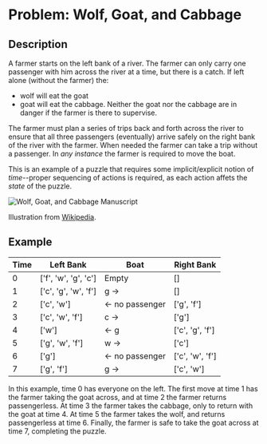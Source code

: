 # Problem: Wolf, Goat, and Cabbage

## Description

A farmer starts on the left bank of a river. The farmer can only carry one passenger with him across the river at a time, but there is a catch. If left alone (without the farmer) the:
* wolf will eat the goat
* goat will eat the cabbage.
Neither the goat nor the cabbage are in danger if the farmer is there to supervise.

The farmer must plan a series of trips back and forth across the river to ensure that all three passengers (eventually) arrive safely on the right bank of the river with the farmer. When needed the farmer can take a trip without a passenger. In *any instance* the farmer is required to move the boat.

This is an example of a puzzle that requires some implicit/explicit notion of *time*--proper sequencing of actions is required, as each action affets the *state* of the puzzle.

![Wolf, Goat, and Cabbage Manuscript](Illuminated_illustration_of_the_wolf,_goat_and_cabbage_problem_in_the_Ormesby_Psalter.jpg)

Illustration from [Wikipedia](https://en.wikipedia.org/wiki/Wolf,_goat_and_cabbage_problem).

## Example

|  Time  | Left Bank  | Boat | Right Bank |
| ------------- | ------------- | ------------- | ------------- |
| 0 | ['f', 'w', 'g', 'c']  | Empty  | []  |
| 1 | ['c', 'g', 'w', 'f']  | g ->  | []  |
| 2 | ['c', 'w'] | <- no passenger |  ['g', 'f'] |
| 3 | ['c', 'w', 'f'] | c -> | ['g'] |
| 4 | ['w'] | <- g | ['c', 'g', 'f'] |
| 5 | ['g', 'w', 'f'] | w -> | ['c'] |
| 6 | ['g'] | <- no passenger | ['c', 'w', 'f'] |
| 7 | ['g', 'f'] | g -> | ['c', 'w'] |

In this example, time 0 has everyone on the left. The first move at time 1 has the farmer taking the goat across, and at time 2 the farmer returns passengerless. At time 3 the farmer takes the cabbage, only to return with the goat at time 4. At time 5 the farmer takes the wolf, and returns passengerless at time 6. Finally, the farmer is safe to take the goat across at time 7, completing the puzzle.